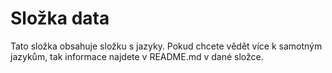 # Složka data
Tato složka obsahuje složku s jazyky. Pokud chcete vědět více k samotným jazykům, tak informace najdete v README.md v dané složce.
